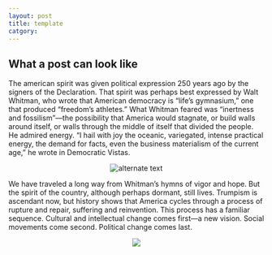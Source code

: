 ```yaml
---
layout: post
title: template
catgory: 
---
```


## What a post can look like

The american spirit was given political expression 250 years ago by the signers of the Declaration. That spirit was perhaps best expressed by Walt Whitman, who wrote that American democracy is “life’s gymnasium,” one that produced “freedom’s athletes.” What Whitman feared was “inertness and fossilism”—the possibility that America would stagnate, or build walls around itself, or walls through the middle of itself that divided the people. He admired energy. “I hail with joy the oceanic, variegated, intense practical energy, the demand for facts, even the business materialism of the current age,” he wrote in Democratic Vistas.

<div style="text-align:center">
<img src="{{ '/assets/images/image.png' | relative_url }}" alt="alternate text" />
</div>

We have traveled a long way from Whitman’s hymns of vigor and hope. But the spirit of the country, although perhaps dormant, still lives. Trumpism is ascendant now, but history shows that America cycles through a process of rupture and repair, suffering and reinvention. This process has a familiar sequence. Cultural and intellectual change comes first—a new vision. Social movements come second. Political change comes last.

<div style="text-align:center">
<img src="{{ '/assets/images/divider.svg' | relative_url }}" />
</div>